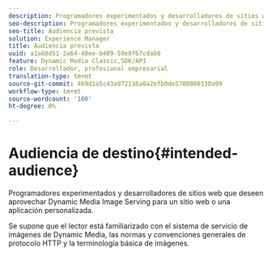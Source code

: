 ```yaml
---
description: Programadores experimentados y desarrolladores de sitios web que deseen aprovechar Dynamic Media Image Serving para un sitio web o una aplicación personalizada.
seo-description: Programadores experimentados y desarrolladores de sitios web que deseen aprovechar Dynamic Media Image Serving para un sitio web o una aplicación personalizada.
seo-title: Audiencia prevista
solution: Experience Manager
title: Audiencia prevista
uuid: a1a60d51-2a64-49ee-b409-59e8f67cdab0
feature: Dynamic Media Classic,SDK/API
role: Desarrollador, profesional empresarial
translation-type: tm+mt
source-git-commit: 469d1a5c43a972116a8a2efb0de5708800130a99
workflow-type: tm+mt
source-wordcount: '100'
ht-degree: 0%

---
```



# Audiencia de destino{#intended-audience}

Programadores experimentados y desarrolladores de sitios web que deseen aprovechar Dynamic Media Image Serving para un sitio web o una aplicación personalizada.

Se supone que el lector está familiarizado con el sistema de servicio de imágenes de Dynamic Media, las normas y convenciones generales de protocolo HTTP y la terminología básica de imágenes.
